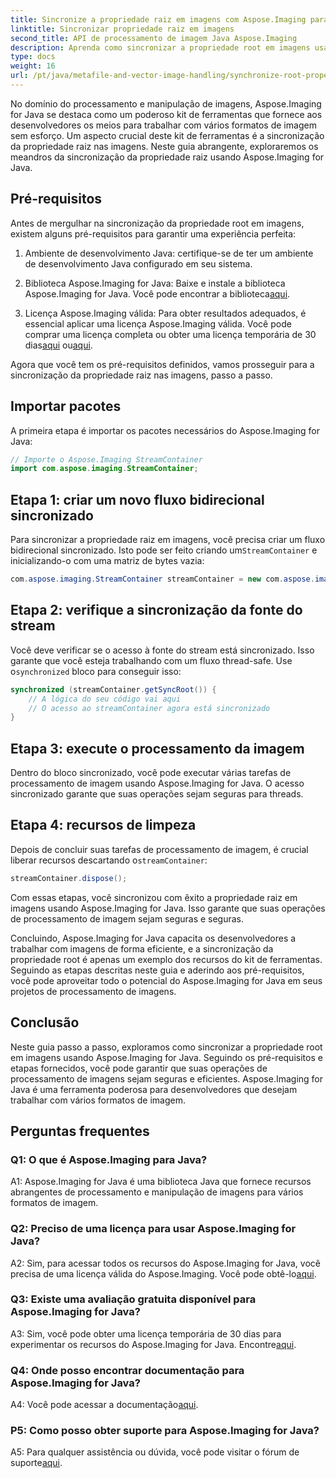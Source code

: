 ```yaml
---
title: Sincronize a propriedade raiz em imagens com Aspose.Imaging para Java
linktitle: Sincronizar propriedade raiz em imagens
second_title: API de processamento de imagem Java Aspose.Imaging
description: Aprenda como sincronizar a propriedade root em imagens usando Aspose.Imaging for Java. Garanta um processamento de imagem seguro para threads com este guia passo a passo.
type: docs
weight: 16
url: /pt/java/metafile-and-vector-image-handling/synchronize-root-property-in-images/
---
```

No domínio do processamento e manipulação de imagens, Aspose.Imaging for Java se destaca como um poderoso kit de ferramentas que fornece aos desenvolvedores os meios para trabalhar com vários formatos de imagem sem esforço. Um aspecto crucial deste kit de ferramentas é a sincronização da propriedade raiz nas imagens. Neste guia abrangente, exploraremos os meandros da sincronização da propriedade raiz usando Aspose.Imaging for Java.

## Pré-requisitos

Antes de mergulhar na sincronização da propriedade root em imagens, existem alguns pré-requisitos para garantir uma experiência perfeita:

1. Ambiente de desenvolvimento Java: certifique-se de ter um ambiente de desenvolvimento Java configurado em seu sistema.

2.  Biblioteca Aspose.Imaging for Java: Baixe e instale a biblioteca Aspose.Imaging for Java. Você pode encontrar a biblioteca[aqui](https://releases.aspose.com/imaging/java/).

3. Licença Aspose.Imaging válida: Para obter resultados adequados, é essencial aplicar uma licença Aspose.Imaging válida. Você pode comprar uma licença completa ou obter uma licença temporária de 30 dias[aqui](https://purchase.aspose.com/buy) ou[aqui](https://purchase.aspose.com/temporary-license/).

Agora que você tem os pré-requisitos definidos, vamos prosseguir para a sincronização da propriedade raiz nas imagens, passo a passo.

## Importar pacotes

A primeira etapa é importar os pacotes necessários do Aspose.Imaging for Java:

```java
// Importe o Aspose.Imaging StreamContainer
import com.aspose.imaging.StreamContainer;
```

## Etapa 1: criar um novo fluxo bidirecional sincronizado

 Para sincronizar a propriedade raiz em imagens, você precisa criar um fluxo bidirecional sincronizado. Isto pode ser feito criando um`StreamContainer` e inicializando-o com uma matriz de bytes vazia:

```java
com.aspose.imaging.StreamContainer streamContainer = new com.aspose.imaging.StreamContainer(new java.io.ByteArrayInputStream(new byte[0]));
```

## Etapa 2: verifique a sincronização da fonte do stream

 Você deve verificar se o acesso à fonte do stream está sincronizado. Isso garante que você esteja trabalhando com um fluxo thread-safe. Use o`synchronized` bloco para conseguir isso:

```java
synchronized (streamContainer.getSyncRoot()) {
    // A lógica do seu código vai aqui
    // O acesso ao streamContainer agora está sincronizado
}
```

## Etapa 3: execute o processamento da imagem

Dentro do bloco sincronizado, você pode executar várias tarefas de processamento de imagem usando Aspose.Imaging for Java. O acesso sincronizado garante que suas operações sejam seguras para threads.

## Etapa 4: recursos de limpeza

 Depois de concluir suas tarefas de processamento de imagem, é crucial liberar recursos descartando o`streamContainer`:

```java
streamContainer.dispose();
```

Com essas etapas, você sincronizou com êxito a propriedade raiz em imagens usando Aspose.Imaging for Java. Isso garante que suas operações de processamento de imagem sejam seguras e seguras.

Concluindo, Aspose.Imaging for Java capacita os desenvolvedores a trabalhar com imagens de forma eficiente, e a sincronização da propriedade root é apenas um exemplo dos recursos do kit de ferramentas. Seguindo as etapas descritas neste guia e aderindo aos pré-requisitos, você pode aproveitar todo o potencial do Aspose.Imaging for Java em seus projetos de processamento de imagens.

## Conclusão

Neste guia passo a passo, exploramos como sincronizar a propriedade root em imagens usando Aspose.Imaging for Java. Seguindo os pré-requisitos e etapas fornecidos, você pode garantir que suas operações de processamento de imagens sejam seguras e eficientes. Aspose.Imaging for Java é uma ferramenta poderosa para desenvolvedores que desejam trabalhar com vários formatos de imagem.

## Perguntas frequentes

### Q1: O que é Aspose.Imaging para Java?

A1: Aspose.Imaging for Java é uma biblioteca Java que fornece recursos abrangentes de processamento e manipulação de imagens para vários formatos de imagem.

### Q2: Preciso de uma licença para usar Aspose.Imaging for Java?

 A2: Sim, para acessar todos os recursos do Aspose.Imaging for Java, você precisa de uma licença válida do Aspose.Imaging. Você pode obtê-lo[aqui](https://purchase.aspose.com/buy).

### Q3: Existe uma avaliação gratuita disponível para Aspose.Imaging for Java?

 A3: Sim, você pode obter uma licença temporária de 30 dias para experimentar os recursos do Aspose.Imaging for Java. Encontre[aqui](https://purchase.aspose.com/temporary-license/).

### Q4: Onde posso encontrar documentação para Aspose.Imaging for Java?

 A4: Você pode acessar a documentação[aqui](https://reference.aspose.com/imaging/java/).

### P5: Como posso obter suporte para Aspose.Imaging for Java?

 A5: Para qualquer assistência ou dúvida, você pode visitar o fórum de suporte[aqui](https://forum.aspose.com/).